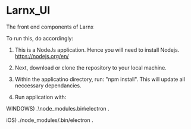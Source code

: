 # Larnx_UI
The front end components of Larnx 

To run this, do accordingly: 

1) This is a NodeJs application. Hence you will need to install Nodejs. 
https://nodejs.org/en/

2) Next, download or clone the repository to your local machine. 

3) Within the applicatino directory, run: "npm install". This will update all neccessary dependancies. 

4) Run application with: 

WINDOWS)
.\node_modules\.bin\electron .

iOS)
./node_modules/.bin/electron .
